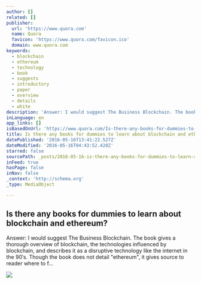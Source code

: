 ```yaml
---
author: []
related: []
publisher:
  url: 'https://www.quora.com'
  name: Quora
  favicon: 'https://www.quora.com/favicon.ico'
  domain: www.quora.com
keywords:
  - blockchain
  - ethereum
  - technology
  - book
  - suggests
  - introductory
  - paper
  - overview
  - details
  - white
description: 'Answer: I would suggest The Business Blockchain. The book gives a thorough overview of blockchain, the technologies influenced by blockchain, and describes it as a disruptive technology like the internet in the 90′s. Though the book does not detail "ethereum", it gives source to reader where to f...'
inLanguage: en
app_links: []
isBasedOnUrl: 'https://www.quora.com/Is-there-any-books-for-dummies-to-learn-about-blockchain-and-ethereum'
title: Is there any books for dummies to learn about blockchain and ethereum?
datePublished: '2016-05-16T13:41:22.527Z'
dateModified: '2016-05-16T04:43:52.428Z'
starred: false
sourcePath: _posts/2016-05-16-is-there-any-books-for-dummies-to-learn-about-blockchain-and.md
inFeed: true
hasPage: false
inNav: false
_context: 'http://schema.org'
_type: MediaObject

---
```

<article style=""><h1>Is there any books for dummies to learn about blockchain and ethereum?</h1><p>Answer: I would suggest The Business Blockchain. The book gives a thorough overview of blockchain, the technologies influenced by blockchain, and describes it as a disruptive technology like the internet in the 90′s. Though the book does not detail "ethereum", it gives source to reader where to f...</p><img src="https://qsf.is.quoracdn.net/-images.new_grid.fb_share_default.pnge6dde9cfa6e03c43.png" /></article>
